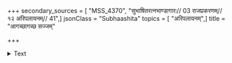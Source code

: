 +++
secondary_sources = [ "MSS_4370", "सुभाषितरत्नभाण्डागारः// 03 राजप्रकरणम्// १२ अरिपलायनम्// 41",]
jsonClass = "Subhaashita"
topics = [ "अरिपलायनम्",]
title = "आगच्छागच्छ सज्जम्"

+++

<details><summary>Text</summary>

आगच्छागच्छ सज्जं कुरु वरतुरगं संनिधेहि द्रुतं मे खङ्गः क्वासौ कृपाणीमुपनय धनुषा किं किमङ्ग प्रविष्टम्।  
संरम्भोन्निद्रितानां क्षितिभृति गहनेऽन्योऽन्यमेवं प्रतीच्छन् वादः स्वप्नाभिदृष्टे त्वयि चकितदृशां विद्विषामाविरासीत्॥
</details>

